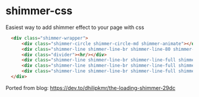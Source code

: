 # shimmer-css
Easiest way to add shimmer effect to your page with css

```html
  <div class="shimmer-wrapper">
      <div class="shimmer-circle shimmer-circle-md shimmer-animate"></div>
      <div class="shimmer-line shimmer-line-br shimmer-line-80 shimmer-animate"></div>
      <div class="divider"><hr/></div>
      <div class="shimmer-line shimmer-line-br shimmer-line-full shimmer-animate"></div>
      <div class="shimmer-line shimmer-line-br shimmer-line-full shimmer-animate"></div>
      <div class="shimmer-line shimmer-line-br shimmer-line-full shimmer-animate"></div>
  </div>
```

Ported from blog: https://dev.to/dhilipkmr/the-loading-shimmer-29dc
